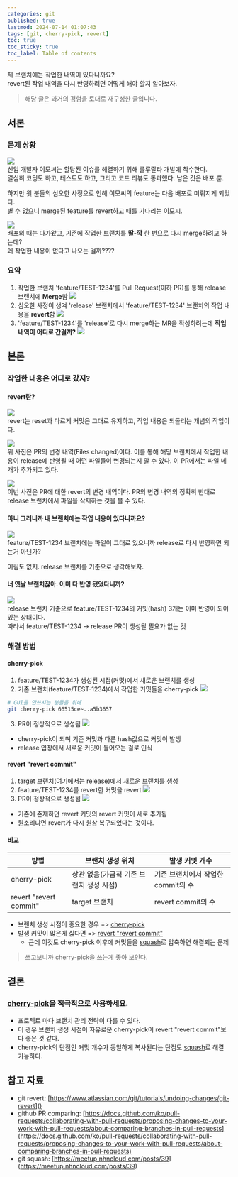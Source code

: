 ```yaml
---
categories: git
published: true
lastmod: 2024-07-14 01:07:43
tags: [git, cherry-pick, revert]
toc: true
toc_sticky: true
toc_label: Table of contents
---
```

제 브랜치에는 작업한 내역이 있다니까요?  
revert된 작업 내역을 다시 반영하려면 어떻게 해야 할지 알아보자.

 
> 해당 글은 과거의 경험을 토대로 재구성한 글입니다.


## 서론
### 문제 상황
![](/assets/attachments/2024-07-14-제-작업-내역이-release에-반영되지-않아요/image-20240713231248684.png)  
신입 개발자 이모씨는 할당된 이슈를 해결하기 위해 룰루랄라 개발에 착수한다.  
열심히 코딩도 하고, 테스트도 하고, 그리고 코드 리뷰도 통과했다. 남은 것은 배포 뿐. 

하지만 윗 분들의 심오한 사정으로 인해 이모씨의 feature는 다음 배포로 미뤄지게 되었다.  
별 수 없으니 merge된 feature를 revert하고 때를 기다리는 이모씨.

![](/assets/attachments/2024-07-14-제-작업-내역이-release에-반영되지-않아요/image-20240713231112774.png)  
배포의 때는 다가왔고, 기존에 작업한 브랜치를 **딸-깍** 한 번으로 다시 merge하려고 하는데?  
왜 작업한 내용이 없다고 나오는 걸까????
### 요약
1. 작업한 브랜치 'feature/TEST-1234'를 Pull Request(이하 PR)를 통해 release 브랜치에 **Merge**함
![](/assets/attachments/2024-07-14-제-작업-내역이-release에-반영되지-않아요/image-20240713225112577.png)
2. 심오한 사정이 생겨 'release' 브랜치에서 'feature/TEST-1234' 브랜치의 작업 내용을 **revert**함
![](/assets/attachments/2024-07-14-제-작업-내역이-release에-반영되지-않아요/image-20240713224852479.png)
3. 'feature/TEST-1234'를 'release'로 다시 merge하는 MR을 작성하려는데 **작업 내역이 어디로 간걸까?**
![](/assets/attachments/2024-07-14-제-작업-내역이-release에-반영되지-않아요/image-20240713224825493.png)

## 본론
### 작업한 내용은 어디로 갔지?
#### revert란?
![](/assets/attachments/2024-07-14-제-작업-내역이-release에-반영되지-않아요/2024-07-13-제-작업-내역이-release에-반영되지-않아요-20240713235046755.png)  
revert는 reset과 다르게 커밋은 그대로 유지하고, 작업 내용은 되돌리는 개념의 작업이다.

![](/assets/attachments/2024-07-14-제-작업-내역이-release에-반영되지-않아요/2024-07-13-제-작업-내역이-release에-반영되지-않아요-20240713232450175.png)  
위 사진은 PR의 변경 내역(Files changed)이다. 이를 통해 해당 브랜치에서 작업한 내용이 release에 반영될 때 어떤 파일들이 변경되는지 알 수 있다. 이 PR에서는 파일 네개가 추가되고 있다.

![](/assets/attachments/2024-07-14-제-작업-내역이-release에-반영되지-않아요/2024-07-13-제-작업-내역이-release에-반영되지-않아요-20240713232703656.png)  
이번 사진은 PR에 대한 revert의 변경 내역이다. PR의 변경 내역의 정확히 반대로 release 브랜치에서 파일을 삭제하는 것을 볼 수 있다.

#### 아니 그러니까 내 브랜치에는 작업 내용이 있다니까요?
![](/assets/attachments/2024-07-14-제-작업-내역이-release에-반영되지-않아요/2024-07-13-제-작업-내역이-release에-반영되지-않아요-20240713235601792.png)  
feature/TEST-1234 브랜치에는 파일이 그대로 있으니까 release로 다시 반영하면 되는거 아닌가?

어림도 없지. release 브랜치를 기준으로 생각해보자.

#### 너 옛날 브랜치잖아. 이미 다 반영 됐었다니까?
![](/assets/attachments/2024-07-14-제-작업-내역이-release에-반영되지-않아요/2024-07-13-제-작업-내역이-release에-반영되지-않아요-20240714001945035.png)  
release 브랜치 기준으로 feature/TEST-1234의 커밋(hash) 3개는 이미 반영이 되어 있는 상태이다.  
따라서 feature/TEST-1234 -> release PR이 생성될 필요가 없는 것

### 해결 방법
#### cherry-pick
1. feature/TEST-1234가 생성된 시점(커밋)에서 새로운 브랜치를 생성
2. 기존 브랜치(feature/TEST-1234)에서 작업한 커밋들을 cherry-pick
![](/assets/attachments/2024-07-14-제-작업-내역이-release에-반영되지-않아요/2024-07-13-제-작업-내역이-release에-반영되지-않아요-20240714002616038.png)  
```sh
# GUI를 안쓰시는 분들을 위해
git cherry-pick 66515ce~..a5b3657
```
3. PR이 정상적으로 생성됨
![](/assets/attachments/2024-07-14-제-작업-내역이-release에-반영되지-않아요/2024-07-13-제-작업-내역이-release에-반영되지-않아요-20240714003409456.png)  
- cherry-pick이 되며 기존 커밋과 다른 hash값으로 커밋이 발생
- release 입장에서 새로운 커밋이 들어오는 걸로 인식

#### revert "revert commit"
1. target 브랜치(여기에서는 release)에서 새로운 브랜치를 생성
2. feature/TEST-1234를 revert한 커밋을 revert
![](/assets/attachments/2024-07-14-제-작업-내역이-release에-반영되지-않아요/2024-07-13-제-작업-내역이-release에-반영되지-않아요-20240714003856807.png)  
3. PR이 정상적으로 생성됨
![](/assets/attachments/2024-07-14-제-작업-내역이-release에-반영되지-않아요/2024-07-13-제-작업-내역이-release에-반영되지-않아요-20240714004059581.png)   
- 기존에 존재하던 revert 커밋의 revert 커밋이 새로 추가됨
- 뭔소리냐면 revert가 다시 원상 복구되었다는 것이다.

#### 비교  

|방법|브랜치 생성 위치|발생 커밋 개수|
|---|---|---|
|cherry-pick|상관 없음(가급적 기존 브랜치 생성 시점)|기존 브랜치에서 작업한 commit의 수|
|revert "revert commit"|target 브랜치|revert commit의 수|

- 브랜치 생성 시점이 중요한 경우 => [cherry-pick](#cherry-pick)
- 발생 커밋이 많은게 싫다면 => [revert "revert commit"](#revert-revert-commit)
	- 근데 이것도 cherry-pick 이후에 커밋들을 [squash](https://meetup.nhncloud.com/posts/39)로 압축하면 해결되는 문제

> 쓰고보니까 cherry-pick을 쓰는게 좋아 보인다.

## 결론
### [cherry-pick](#cherry-pick)을 적극적으로 사용하세요.
- 프로젝트 마다 브랜치 관리 전략이 다를 수 있다.
- 이 경우 브랜치 생성 시점이 자유로운 cherry-pick이 revert "revert commit"보다 좋은 것 같다.
- cherry-pick의 단점인 커밋 개수가 동일하게 복사된다는 단점도 [squash](https://meetup.nhncloud.com/posts/39)로 해결 가능하다.

## 참고 자료
- git revert: [https://www.atlassian.com/git/tutorials/undoing-changes/git-revert]()
- github PR comparing: [https://docs.github.com/ko/pull-requests/collaborating-with-pull-requests/proposing-changes-to-your-work-with-pull-requests/about-comparing-branches-in-pull-requests](https://docs.github.com/ko/pull-requests/collaborating-with-pull-requests/proposing-changes-to-your-work-with-pull-requests/about-comparing-branches-in-pull-requests)
- git squash: [https://meetup.nhncloud.com/posts/39](https://meetup.nhncloud.com/posts/39)